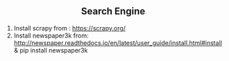 <h2 align="center">Search Engine</h2>

1. Install scrapy from : https://scrapy.org/
2. Install newspaper3k from: http://newspaper.readthedocs.io/en/latest/user_guide/install.html#install & pip install newspaper3k
